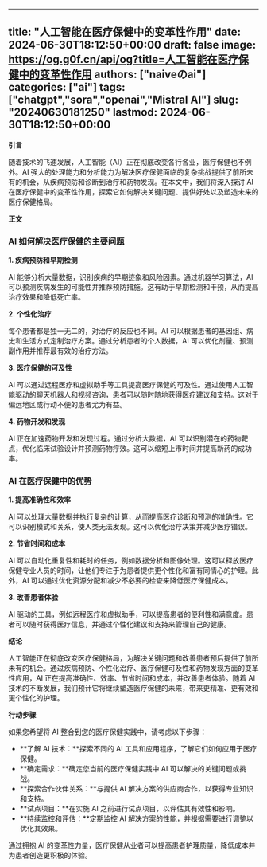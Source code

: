 
---
title: "人工智能在医疗保健中的变革性作用"
date: 2024-06-30T18:12:50+00:00
draft: false
image: https://og.g0f.cn/api/og?title=人工智能在医疗保健中的变革性作用
authors: ["naiveのai"]
categories: ["ai"]
tags: ["chatgpt","sora","openai","Mistral AI"]
slug: "20240630181250"
lastmod: 2024-06-30T18:12:50+00:00
---
**引言**

随着技术的飞速发展，人工智能（AI）正在彻底改变各行各业，医疗保健也不例外。AI 强大的处理能力和分析能力为解决医疗保健面临的复杂挑战提供了前所未有的机会，从疾病预防和诊断到治疗和药物发现。在本文中，我们将深入探讨 AI 在医疗保健中的变革性作用，探索它如何解决关键问题、提供好处以及塑造未来的医疗保健格局。

**正文**

### AI 如何解决医疗保健的主要问题

**1. 疾病预防和早期检测**

AI 能够分析大量数据，识别疾病的早期迹象和风险因素。通过机器学习算法，AI 可以预测疾病发生的可能性并推荐预防措施。这有助于早期检测和干预，从而提高治疗效果和降低死亡率。

**2. 个性化治疗**

每个患者都是独一无二的，对治疗的反应也不同。AI 可以根据患者的基因组、病史和生活方式定制治疗方案。通过分析患者的个人数据，AI 可以优化剂量、预测副作用并推荐最有效的治疗方法。

**3. 医疗保健的可及性**

AI 可以通过远程医疗和虚拟助手等工具提高医疗保健的可及性。通过使用人工智能驱动的聊天机器人和视频咨询，患者可以随时随地获得医疗建议和支持。这对于偏远地区或行动不便的患者尤为有益。

**4. 药物开发和发现**

AI 正在加速药物开发和发现过程。通过分析大数据，AI 可以识别潜在的药物靶点，优化临床试验设计并预测药物疗效。这可以缩短上市时间并提高新药的成功率。

### AI 在医疗保健中的优势

**1. 提高准确性和效率**

AI 可以处理大量数据并执行复杂的计算，从而提高医疗诊断和预测的准确性。它可以识别模式和关系，使人类无法发现。这可以优化治疗决策并减少医疗错误。

**2. 节省时间和成本**

AI 可以自动化重复性和耗时的任务，例如数据分析和图像处理。这可以释放医疗保健专业人员的时间，让他们专注于为患者提供更个性化和富有同情心的护理。此外，AI 可以通过优化资源分配和减少不必要的检查来降低医疗保健成本。

**3. 改善患者体验**

AI 驱动的工具，例如远程医疗和虚拟助手，可以提高患者的便利性和满意度。患者可以随时获得医疗信息，并通过个性化建议和支持来管理自己的健康。

**结论**

人工智能正在彻底改变医疗保健格局，为解决关键问题和改善患者预后提供了前所未有的机会。通过疾病预防、个性化治疗、医疗保健可及性和药物发现方面的变革性应用，AI 正在提高准确性、效率、节省时间和成本，并改善患者体验。随着 AI 技术的不断发展，我们预计它将继续塑造医疗保健的未来，带来更精准、更有效和更个性化的护理。

**行动步骤**

如果您希望将 AI 整合到您的医疗保健实践中，请考虑以下步骤：

* **了解 AI 技术：**探索不同的 AI 工具和应用程序，了解它们如何应用于医疗保健。
* **确定需求：**确定您当前的医疗保健实践中 AI 可以解决的关键问题或挑战。
* **探索合作伙伴关系：**与提供 AI 解决方案的供应商合作，以获得专业知识和支持。
* **试点项目：**在实施 AI 之前进行试点项目，以评估其有效性和影响。
* **持续监控和评估：**定期监控 AI 解决方案的性能，并根据需要进行调整以优化其效果。

通过拥抱 AI 的变革性力量，医疗保健从业者可以提高患者护理质量，降低成本并为患者创造更积极的体验。